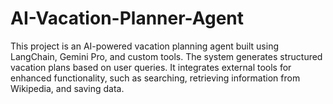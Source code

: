 # AI-Vacation-Planner-Agent
This project is an AI-powered vacation planning agent built using LangChain, Gemini Pro, and custom tools. The system generates structured vacation plans based on user queries. It integrates external tools for enhanced functionality, such as searching, retrieving information from Wikipedia, and saving data.
